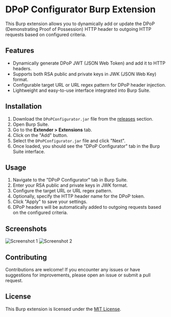 # DPoP Configurator Burp Extension

This Burp extension allows you to dynamically add or update the DPoP (Demonstrating Proof of Possession) HTTP header to outgoing HTTP requests based on configured criteria.

## Features

- Dynamically generate DPoP JWT (JSON Web Token) and add it to HTTP headers.
- Supports both RSA public and private keys in JWK (JSON Web Key) format.
- Configurable target URL or URL regex pattern for DPoP header injection.
- Lightweight and easy-to-use interface integrated into Burp Suite.

## Installation

1. Download the `DPoPConfigurator.jar` file from the [releases](releases) section.
2. Open Burp Suite.
3. Go to the **Extender > Extensions** tab.
4. Click on the "Add" button.
5. Select the `DPoPConfigurator.jar` file and click "Next".
6. Once loaded, you should see the "DPoP Configurator" tab in the Burp Suite interface.

## Usage

1. Navigate to the "DPoP Configurator" tab in Burp Suite.
2. Enter your RSA public and private keys in JWK format.
3. Configure the target URL or URL regex pattern.
4. Optionally, specify the HTTP header name for the DPoP token.
5. Click "Apply" to save your settings.
6. DPoP headers will be automatically added to outgoing requests based on the configured criteria.

## Screenshots

![Screenshot 1](/screenshots/screenshot1.png)
![Screenshot 2](/screenshots/screenshot2.png)

## Contributing

Contributions are welcome! If you encounter any issues or have suggestions for improvements, please open an issue or submit a pull request.

## License

This Burp extension is licensed under the [MIT License](link-to-license-file).
